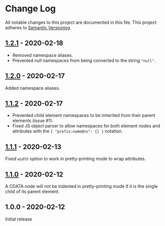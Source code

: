 # Change Log

All notable changes to this project are documented in this file. This project adheres to [Semantic Versioning](http://semver.org/#semantic-versioning-200).

## [1.2.1] - 2020-02-18

- Removed namespace aliases.
- Prevented null namespaces from being converted to the string `"null"`.

## [1.2.0] - 2020-02-17

Added namespace aliases.

## [1.1.2] - 2020-02-17

- Prevented child element namespaces to be inherited from their parent elements (issue #1).
- Fixed JS object parser to allow namespaces for both element nodes and attributes with the `{ "prefix:name@ns": {} }` notation.

## [1.1.1] - 2020-02-13

Fixed `width` option to work in pretty-printing mode to wrap attributes.

## [1.1.0] - 2020-02-12

A CDATA node will not be indented in pretty-printing mode if it is the single child of its parent element.

## 1.0.0 - 2020-02-12

Initial release

[1.2.1]: https://github.com/oozcitak/xmlbuilder2/compare/v1.2.0...v1.2.1
[1.2.0]: https://github.com/oozcitak/xmlbuilder2/compare/v1.1.2...v1.2.0
[1.1.2]: https://github.com/oozcitak/xmlbuilder2/compare/v1.1.1...v1.1.2
[1.1.1]: https://github.com/oozcitak/xmlbuilder2/compare/v1.1.0...v1.1.1
[1.1.0]: https://github.com/oozcitak/xmlbuilder2/compare/v1.0.0...v1.1.0